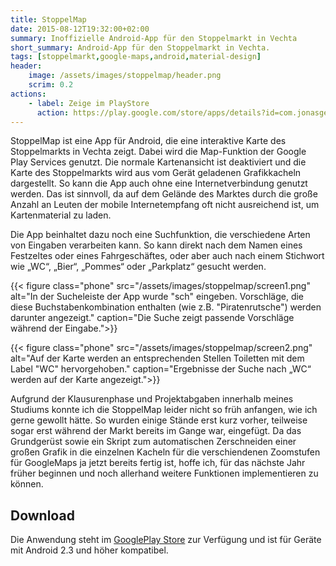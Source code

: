 ```yaml
---
title: StoppelMap
date: 2015-08-12T19:32:00+02:00
summary: Inoffizielle Android-App für den Stoppelmarkt in Vechta
short_summary: Android-App für den Stoppelmarkt in Vechta.
tags: [stoppelmarkt,google-maps,android,material-design]
header:
    image: /assets/images/stoppelmap/header.png
    scrim: 0.2
actions:
    - label: Zeige im PlayStore
      action: https://play.google.com/store/apps/details?id=com.jonasgerdes.stoppelmap
---
```


StoppelMap ist eine App für Android, die eine interaktive Karte des Stoppelmarkts in Vechta zeigt. Dabei wird die Map-Funktion der Google Play Services genutzt. Die normale Kartenansicht ist deaktiviert und die Karte des Stoppelmarkts wird aus vom Gerät geladenen Grafikkacheln dargestellt. So kann die App auch ohne eine Internetverbindung genutzt werden. Das ist sinnvoll, da auf dem Gelände des Marktes durch die große Anzahl an Leuten der mobile Internetempfang oft nicht ausreichend ist, um Kartenmaterial zu laden.

Die App beinhaltet dazu noch eine Suchfunktion, die verschiedene Arten von Eingaben verarbeiten kann. So kann direkt nach dem Namen eines Festzeltes oder eines Fahrgeschäftes, oder aber auch nach einem Stichwort wie „WC“, „Bier“, „Pommes“ oder „Parkplatz“ gesucht werden.

{{< figure class="phone" src="/assets/images/stoppelmap/screen1.png" alt="In der Sucheleiste der App wurde \"sch\" eingeben. Vorschläge, die diese Buchstabenkombination enthalten (wie z.B. \"Piratenrutsche\") werden darunter angezeigt." caption="Die Suche zeigt passende Vorschläge während der Eingabe.">}}

{{< figure class="phone" src="/assets/images/stoppelmap/screen2.png" alt="Auf der Karte werden an entsprechenden Stellen Toiletten mit dem Label \"WC\" hervorgehoben." caption="Ergebnisse der Suche nach „WC“ werden auf der Karte angezeigt.">}}

Aufgrund der Klausurenphase und Projektabgaben innerhalb meines Studiums konnte ich die StoppelMap leider nicht so früh anfangen, wie ich gerne gewollt hätte. So wurden einige Stände erst kurz vorher, teilweise sogar erst während der Markt bereits im Gange war, eingefügt. Da das Grundgerüst sowie ein Skript zum automatischen Zerschneiden einer großen Grafik in die einzelnen Kacheln für die verschiendenen Zoomstufen für GoogleMaps ja jetzt bereits fertig ist, hoffe ich, für das nächste Jahr früher beginnen und noch allerhand weitere Funktionen implementieren zu können.

## Download
Die Anwendung steht im [GooglePlay Store](https://play.google.com/store/apps/details?id=com.jonasgerdes.stoppelmap) zur Verfügung und ist für Geräte mit Android 2.3 und höher kompatibel.

